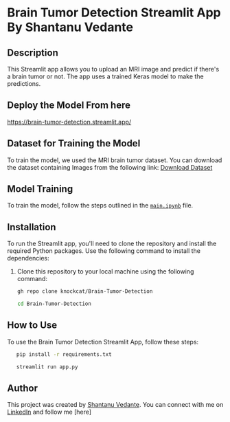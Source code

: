 # Brain Tumor Detection Streamlit App By Shantanu Vedante

## Description
This Streamlit app allows you to upload an MRI image and predict if there's a brain tumor or not. The app uses a trained Keras model to make the predictions.

## Deploy the Model From here
https://brain-tumor-detection.streamlit.app/

## Dataset for Training the Model
To train the model, we used the MRI brain tumor dataset. You can download the dataset containing Images from the following link:
[Download Dataset](https://drive.google.com/drive/folders/17WSYUf4B3Msd17lBpepwZmn_06WWVNkM?usp=drive_link)

## Model Training
To train the model, follow the steps outlined in the [`main.ipynb`](main.ipynb) file.

## Installation
To run the Streamlit app, you'll need to clone the repository and install the required Python packages. Use the following command to install the dependencies:

1. Clone this repository to your local machine using the following command:

   ```bash
   gh repo clone knockcat/Brain-Tumor-Detection

   cd Brain-Tumor-Detection

## How to Use
To use the Brain Tumor Detection Streamlit App, follow these steps:
```bash
   pip install -r requirements.txt

   streamlit run app.py
```
## Author

This project was created by [Shantanu Vedante]((https://github.com/coderx0319)). You can connect with me on [LinkedIn]((https://www.linkedin.com/in/shantanuvedante23/)) and follow me [here]


